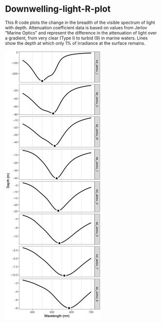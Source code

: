 # Downwelling-light-R-plot

This R code plots the change in the breadth of the visible spectrum of light with depth. 
Attenuation coefficient data is based on values from Jerlov "Marine Optics" and represent the difference in the attenuation of light over a gradient, from very clear (Type I) to turbid (9) in marine waters.
Lines show the depth at which only 1% of irradiance at the surface remains.

![Downwelling light](https://github.com/alexvannynatten/Downwelling-light-R-plot/blob/5b8cd02d4dbf2ada1d60c039224f430ab983c078/downwelling_light.png)
